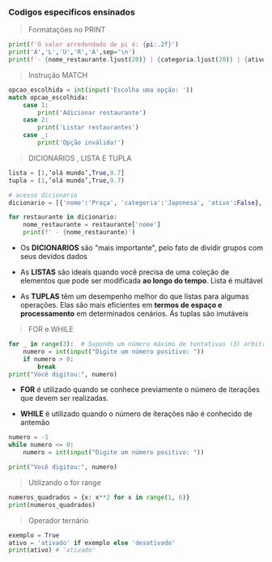 ### Codigos especificos ensinados

> Formatações no PRINT

```py
print(f'O valor arredondado de pi é: {pi:.2f}')
print('A','L','U','R','A',sep='\n')
print(f'- {nome_restaurante.ljust(20)} | {categoria.ljust(20)} | {ativo}') # o ljust serve para dar ESPAÇAMENTO
```

> Instrução MATCH

```py
opcao_escolhida = int(input('Escolha uma opção: '))
match opcao_escolhida:
    case 1:
        print('Adicionar restaurante')
    case 2:
        print('Listar restaurantes')
    case _:
        print('Opção inválida!')
```

> DICIONARIOS , LISTA E TUPLA

```py
lista = [1,’olá mundo’,True,9.7]
tupla = (1,’olá mundo’,True,9.7)

# acesso dicionario
dicionario = [{'nome':'Praça', 'categoria':'Japonesa', 'ativo':False}, {'nome':'Pizza Superma', 'categoria':'Pizza', 'ativo':True}]

for restaurante in dicionario:
    nome_restaurante = restaurante['nome']
    print(f' - {nome_restaurante}')

```

-   Os **DICIONARIOS** são "mais importante", pelo fato de dividir grupos com seus devidos dados 

-   As **LISTAS** são ideais quando você precisa de uma coleção de elementos que pode ser modificada **ao longo do tempo**. Lista é multável

-   As **TUPLAS** têm um desempenho melhor do que listas para algumas operações. Elas são mais eficientes em **termos de espaço e processamento** em determinados cenários. Ás tuplas são imutáveis

> FOR e WHILE

```py
for _ in range(3):  # Supondo um número máximo de tentativas (3) arbitrário
    numero = int(input("Digite um número positivo: "))
    if numero > 0:
        break
print("Você digitou:", numero)
```

-   **FOR** é utilizado quando se conhece previamente o número de iterações que devem ser realizadas.

-   **WHILE** é utilizado quando o número de iterações não é conhecido de antemão

```py
numero = -1
while numero <= 0:
    numero = int(input("Digite um número positivo: "))

print("Você digitou:", numero)
```

> Utilizando o for range

```py
numeros_quadrados = {x: x**2 for x in range(1, 6)}
print(numeros_quadrados)
```

> Operador ternário

```py
exemplo = True
ativo = 'ativado' if exemplo else 'desativado'
print(ativo) # 'ativado'
```
